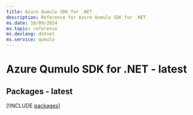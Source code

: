 ```yaml
---
title: Azure Qumulo SDK for .NET
description: Reference for Azure Qumulo SDK for .NET
ms.date: 10/09/2024
ms.topic: reference
ms.devlang: dotnet
ms.service: qumulo
---
```

# Azure Qumulo SDK for .NET - latest
## Packages - latest
[!INCLUDE [packages](qumulo-index.md)]